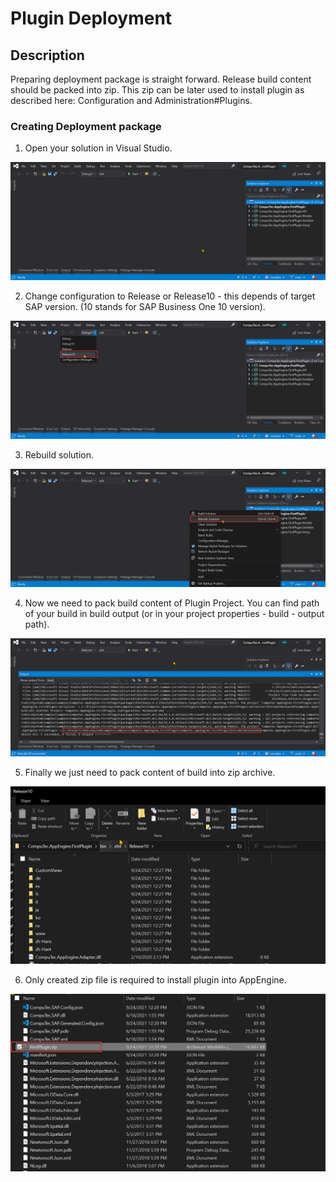 # Plugin Deployment

## Description

Preparing deployment package is straight forward. Release build content should be packed into zip. This zip can be later used to install plugin as described here: Configuration and Administration#Plugins.

### Creating Deployment package

1. Open your solution in Visual Studio.

![VS Solution Open](./media/plugin-deployment/vs-solution-open.png)

2. Change configuration to Release or Release10 - this depends of target SAP version. (10 stands for SAP Business One 10 version).

![Change to Release](./media/plugin-deployment/change-to-release-10.png)

3. Rebuild solution.

![Rebuild](./media/plugin-deployment/rebuild.png)

4. Now we need to pack build content of Plugin Project. You can find path of your build in build output (or in your project properties - build - output path).

![Build](./media/plugin-deployment/build-result-path.png)

5. Finally we just need to pack content of build into zip archive.

![Build Content](./media/plugin-deployment/build-content-explorer.png)

6. Only created zip file is required to install plugin into AppEngine.

![Zip file](./media/plugin-deployment/zip-file.png)

